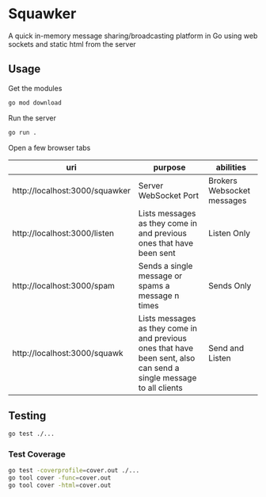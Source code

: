 # Squawker

A quick in-memory message sharing/broadcasting platform in Go using web sockets and static html from the server

## Usage

Get the modules

```sh
go mod download
```

Run the server

```sh
go run .
```

Open a few browser tabs

uri | purpose | abilities
---|---|---
http://localhost:3000/squawker | Server WebSocket Port | Brokers Websocket messages
http://localhost:3000/listen | Lists messages as they come in and previous ones that have been sent | Listen Only
http://localhost:3000/spam | Sends a single message or spams a message n times | Sends Only
http://localhost:3000/squawk | Lists messages as they come in and previous ones that have been sent, also can send a single message to all clients | Send and Listen

## Testing

```sh
go test ./...
```

### Test Coverage

```sh
go test -coverprofile=cover.out ./...
go tool cover -func=cover.out
go tool cover -html=cover.out
```
